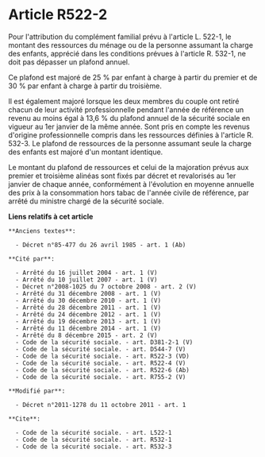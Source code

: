 # Article R522-2

Pour l'attribution du complément familial prévu à l'article L. 522-1, le montant des ressources du ménage ou de la personne
assumant la charge des enfants, apprécié dans les conditions prévues à l'article R. 532-1, ne doit pas dépasser un plafond
annuel. 

Ce plafond est majoré de 25 % par enfant à charge à partir du premier et de 30 % par enfant à charge à partir du troisième. 

Il est également majoré lorsque les deux membres du couple ont retiré chacun de leur activité professionnelle pendant l'année
de référence un revenu au moins égal à 13,6 % du plafond annuel de la sécurité sociale en vigueur au 1er janvier de la même
année. Sont pris en compte les revenus d'origine professionnelle compris dans les ressources définies à l'article R. 532-3.
Le plafond de ressources de la personne assumant seule la charge des enfants est majoré d'un montant identique. 

Le montant du plafond de ressources et celui de la majoration prévus aux premier et troisième alinéas sont fixés par décret
et revalorisés au 1er janvier de chaque année, conformément à l'évolution en moyenne annuelle des prix à la consommation hors
tabac de l'année civile de référence, par arrêté du ministre chargé de la sécurité sociale.

**Liens relatifs à cet article**

	**Anciens textes**:

	  - Décret n°85-477 du 26 avril 1985 - art. 1 (Ab)

	**Cité par**:

	  - Arrêté du 16 juillet 2004 - art. 1 (V)
	  - Arrêté du 10 juillet 2007 - art. 1 (V)
	  - Décret n°2008-1025 du 7 octobre 2008 - art. 2 (V)
	  - Arrêté du 31 décembre 2008 - art. 1 (V)
	  - Arrêté du 30 décembre 2010 - art. 1 (V)
	  - Arrêté du 28 décembre 2011 - art. 1 (V)
	  - Arrêté du 24 décembre 2012 - art. 1 (V)
	  - Arrêté du 19 décembre 2013 - art. 1 (V)
	  - Arrêté du 11 décembre 2014 - art. 1 (V)
	  - Arrêté du 8 décembre 2015 - art. 2 (V)
	  - Code de la sécurité sociale. - art. D381-2-1 (V)
	  - Code de la sécurité sociale. - art. D544-7 (V)
	  - Code de la sécurité sociale. - art. R522-3 (VD)
	  - Code de la sécurité sociale. - art. R522-4 (V)
	  - Code de la sécurité sociale. - art. R522-6 (Ab)
	  - Code de la sécurité sociale. - art. R755-2 (V)

	**Modifié par**:

	  - Décret n°2011-1278 du 11 octobre 2011 - art. 1

	**Cite**:

	  - Code de la sécurité sociale. - art. L522-1
	  - Code de la sécurité sociale. - art. R532-1
	  - Code de la sécurité sociale. - art. R532-3
